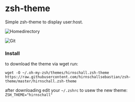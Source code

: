 # zsh-theme
Simple zsh-theme to display user:host. 

![Homedirectory](https://www.dropbox.com/s/ddo5q3lcwqpxyxl/home.png?dl=1)

![Git](https://www.dropbox.com/s/tzse0eelp6hm2su/github.png?dl=1)


### Install


to download the theme via wget run:
```
wget -O ~/.oh-my-zsh/themes/hirnschall.zsh-theme https://raw.githubusercontent.com/hirnschallsebastian/zsh-theme/master/hirnschall.zsh-theme 
 ```
 
 after downloading edit your ```~/.zshrc``` to usew the new theme:
 ```ZSH_THEME="hirnschall"```
